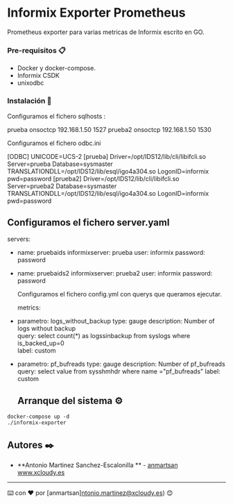 # Informix Exporter Prometheus

Prometheus exporter para varias metricas de Informix escrito en GO. 

### Pre-requisitos 📋

- Docker y docker-compose.
- Informix CSDK
- unixodbc

### Instalación 🔧

Configuramos el fichero sqlhosts :

prueba		onsoctcp	192.168.1.50	1527
prueba2		onsoctcp	192.168.1.50	1530

Configuramos el fichero odbc.ini

[ODBC]
UNICODE=UCS-2
[prueba]
Driver=/opt/IDS12/lib/cli/libifcli.so
Server=prueba
Database=sysmaster
TRANSLATIONDLL=/opt/IDS12/lib/esql/igo4a304.so
LogonID=informix
pwd=password
[prueba2]
Driver=/opt/IDS12/lib/cli/libifcli.so
Server=prueba2
Database=sysmaster
TRANSLATIONDLL=/opt/IDS12/lib/esql/igo4a304.so
LogonID=informix
pwd=password

Configuramos el fichero server.yaml
---
servers:
- name: pruebaids
  informixserver: prueba
  user: informix
  password: password
- name: pruebaids2
  informixserver: prueba2
  user: informix
  password: password
  
  Configuramos el fichero config.yml con querys que queramos ejecutar.
  
  metrics:
- parametro: logs_without_backup
  type: gauge
  description: Number of logs without backup   
  query: select count(*) as logssinbackup from syslogs where is_backed_up=0  
  label: custom
- parametro: pf_bufreads
  type: gauge
  description: Number of pf_bufreads   
  query: select value  from sysshmhdr where name ="pf_bufreads"
  label: custom
  
  ## Arranque del sistema ⚙️

```
docker-compose up -d
./informix-exporter
```

## Autores ✒️



* **Antonio Martinez Sanchez-Escalonilla ** - [anmartsan](https://github.com/xcloudycompany)
    www.xcloudy.es







---
⌨️ con ❤️ por [anmartsan]ntonio.martinez@xcloudy.es) 😊


